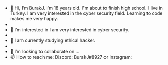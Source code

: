 - 👋 Hi, I’m BurakJ. I'm 18 years old. I'm about to finish high school. I live in Turkey. I am very interested in the cyber security field. Learning to code makes me very happy.
- 
- 👀 I’m interested in I am very interested in cyber security.
- 
- 🌱 I am currently studying ethical hacker.
- 
- 💞️ I’m looking to collaborate on ...
- 📫 How to reach me: Discord: BurakJ#8927 or Instagram: 

<!---
BurakJ/BurakJ is a ✨ special ✨ repository because its `README.md` (this file) appears on your GitHub profile.
You can click the Preview link to take a look at your changes.
--->
